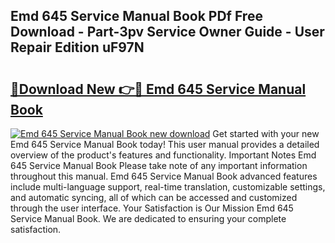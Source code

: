 ## Emd 645 Service Manual Book PDf Free Download - Part-3pv Service Owner Guide - User Repair Edition uF97N

# <h2><a href="http://bc46810.oget.top/?id=Emd+645+Service+Manual+Book">🔗Download New 👉🔴 Emd 645 Service Manual Book</a></h2>

[![Emd 645 Service Manual Book new download](https://i.imgur.com/5g1atiW.png)](http://bc46810.oget.top/?id=Emd+645+Service+Manual+Book)
Get started with your new Emd 645 Service Manual Book today! This user manual provides a detailed overview of the product's features and functionality. Important Notes Emd 645 Service Manual Book Please take note of any important information throughout this manual. Emd 645 Service Manual Book advanced features include multi-language support, real-time translation, customizable settings, and automatic syncing, all of which can be accessed and customized through the user interface. Your Satisfaction is Our Mission Emd 645 Service Manual Book. We are dedicated to ensuring your complete satisfaction.
